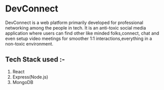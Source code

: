 # DevConnect

DevConnect is a web platform primarily developed for professional networking among the people in tech. It is an anti-toxic social media application where users can find other like minded folks,connect, chat and even setup video meetings for smoother 1:1 interactions,everything in a non-toxic environment.

## Tech Stack used :-
1. React
2. Express(Node.js)
3. MongoDB
